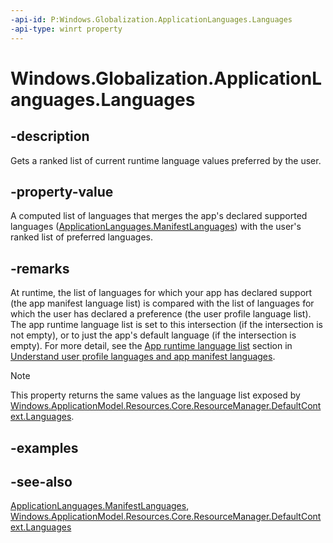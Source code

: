 ```yaml
---
-api-id: P:Windows.Globalization.ApplicationLanguages.Languages
-api-type: winrt property
---
```


<!-- Property syntax
public Windows.Foundation.Collections.IVectorView<string> Languages { get; }
-->

# Windows.Globalization.ApplicationLanguages.Languages

## -description

Gets a ranked list of current runtime language values preferred by the user.

## -property-value

A computed list of languages that merges the app's declared supported languages ([ApplicationLanguages.ManifestLanguages](applicationlanguages_manifestlanguages.md)) with the user's ranked list of preferred languages.

## -remarks

At runtime, the list of languages for which your app has declared support (the app manifest language list) is compared with the list of languages for which the user has declared a preference (the user profile language list). The app runtime language list is set to this intersection (if the intersection is not empty), or to just the app's default language (if the intersection is empty). For more detail, see the [App runtime language list](/windows/uwp/design/globalizing/manage-language-and-region#app-runtime-language-list) section in [Understand user profile languages and app manifest languages](/windows/uwp/design/globalizing/manage-language-and-region).

> [!NOTE]
> This property returns the same values as the language list exposed by [Windows.ApplicationModel.Resources.Core.ResourceManager.DefaultContext.Languages](../windows.applicationmodel.resources.core/resourcecontext_languages.md).

## -examples

## -see-also
[ApplicationLanguages.ManifestLanguages](applicationlanguages_manifestlanguages.md), [Windows.ApplicationModel.Resources.Core.ResourceManager.DefaultContext.Languages](../windows.applicationmodel.resources.core/resourcecontext_languages.md)